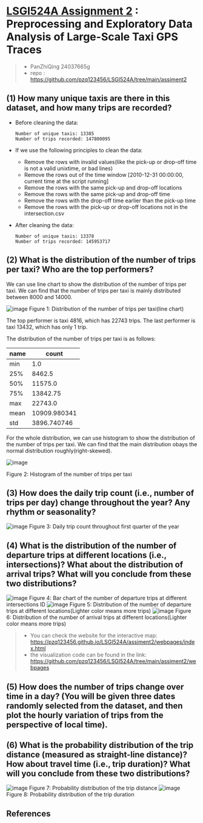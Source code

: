 # [LSGI524A Assignment 2](https://github.com/pzq123456/LSGI524A/tree/main/assiment2) : Preprocessing and Exploratory Data Analysis of Large-Scale Taxi GPS Traces
> - PanZhiQing 24037665g 
> - repo : https://github.com/pzq123456/LSGI524A/tree/main/assiment2

## (1) How many unique taxis are there in this dataset, and how many trips are recorded?

- Before cleaning the data:
    ``` 
    Number of unique taxis: 13385
    Number of trips recorded: 147800095
    ```

- If we use the following principles to clean the data:
    - Remove the rows with invalid values(like the pick-up or drop-off time is not a valid unixtime, or bad lines)
    - Remove the rows out of the time window [2010-12-31 00:00:00, current time at the script running]
    - Remove the rows with the same pick-up and drop-off locations
    - Remove the rows with the same pick-up and drop-off time
    - Remove the rows with the drop-off time earlier than the pick-up time
    - Remove the rows with the pick-up or drop-off locations not in the intersection.csv

- After cleaning the data:
    ``` 
    Number of unique taxis: 13378
    Number of trips recorded: 145953717
    ```

## (2) What is the distribution of the number of trips per taxi? Who are the top performers?
We can use line chart to show the distribution of the number of trips per taxi. We can find that the number of trips per taxi is mainly distributed between 8000 and 14000.

![image](./img/p1.png)
Figure 1: Distribution of the number of trips per taxi(line chart)

The top performer is taxi 4816, which has 22743 trips. The last performer is taxi 13432, which has only 1 trip.

The distribution of the number of trips per taxi is as follows:

|name|count|
|---|---|
|min |1.0|
|25% |8462.5|
|50% |11575.0|
|75% |13842.75|
|max |22743.0|
|mean |10909.980341|
|std |3896.740746|

For the whole distribution, we can use histogram to show the distribution of the number of trips per taxi. We can find that the main distribution obays the normal distribution roughly(right-skewed).

![image](./img/p2.png)

Figure 2: Histogram of the number of trips per taxi

## (3) How does the daily trip count (i.e., number of trips per day) change throughout the year? Any rhythm or seasonality?

![image](./img/p3.png)
Figure 3: Daily trip count throughout first quarter of the year

## (4) What is the distribution of the number of departure trips at different locations (i.e., intersections)? What about the distribution of arrival trips? What will you conclude from these two distributions?

![image](./img/p4.png)
Figure 4: Bar chart of the number of departure trips at different intersections ID
![image](./img/p7.png)
Figure 5: Distribution of the number of departure trips at different locations(Lighter color means more trips)
![image](./img/p8.png)
Figure 6: Distribution of the number of arrival trips at different locations(Lighter color means more trips)

> - You can check the website for the interactive map: https://pzq123456.github.io/LSGI524A/assiment2/webpages/index.html
> - the visualization code can be found in the link: https://github.com/pzq123456/LSGI524A/tree/main/assiment2/webpages

## (5) How does the number of trips change over time in a day? (You will be given three dates randomly selected from the dataset, and then plot the hourly variation of trips from the perspective of local time).

## (6) What is the probability distribution of the trip distance (measured as straight-line distance)? How about travel time (i.e., trip duration)? What will you conclude from these two distributions?

![image](./img/p5.png)
Figure 7: Probability distribution of the trip distance
![image](./img/p6.png)
Figure 8: Probability distribution of the trip duration

## References